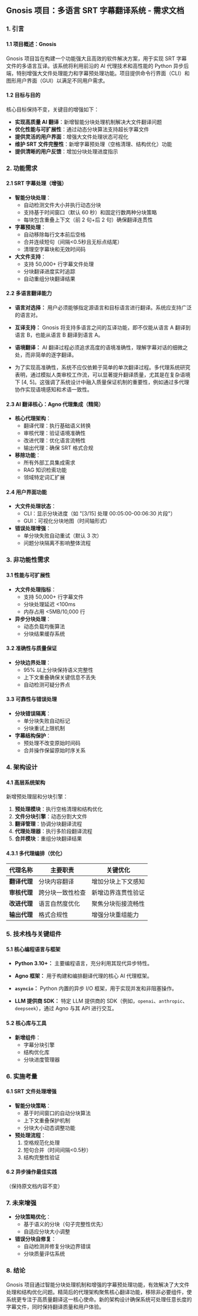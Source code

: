 ## Gnosis 项目：多语言 SRT 字幕翻译系统 - 需求文档

### 1. 引言

#### 1.1 项目概述：Gnosis  
Gnosis 项目旨在构建一个功能强大且高效的软件解决方案，用于实现 SRT 字幕文件的多语言互译。该系统将利用前沿的 AI 代理技术和高性能的 Python 异步后端，特别增强大文件处理能力和字幕预处理功能。项目提供命令行界面（CLI）和图形用户界面（GUI）以满足不同用户需求。

#### 1.2 目标与目的  
核心目标保持不变，关键目的增强如下：  
* **实现高质量 AI 翻译**：新增智能分块处理机制解决大文件翻译问题  
* **优化性能与可扩展性**：通过动态分块算法支持超长字幕文件  
* **提供灵活的用户界面**：增强大文件处理状态可视化  
* **维护 SRT 文件完整性**：新增字幕预处理（空格清理、结构优化）功能  
* **提供清晰的用户反馈**：增加分块处理进度指示  

### 2. 功能需求

#### 2.1 SRT 字幕处理（增强）  
* **智能分块处理**：  
  - 自动检测文件大小并执行动态分块  
  - 支持基于时间窗口（默认 60 秒）和固定行数两种分块策略  
  - 每块包含重叠上下文（前 2 句+后 2 句）确保翻译连贯性  
* **字幕预处理**：  
  - 自动移除每行文本前后空格  
  - 合并连续短句（间隔<0.5秒且无标点结尾）  
  - 清理空字幕块和无效时间码  
* **大文件支持**：  
  - 支持 50,000+ 行字幕文件处理  
  - 分块翻译进度实时追踪  
  - 自动重组分块翻译结果  

#### 2.2 多语言翻译能力  
* **语言对选择：** 用户必须能够指定源语言和目标语言进行翻译。系统应支持广泛的语言对。

* **互译支持：** Gnosis 将支持多语言之间的互译功能，即不仅能从语言 A 翻译到语言 B，也能从语言 B 翻译到语言 A。

* **语境翻译：** AI 翻译过程必须追求高度的语境准确性，理解字幕对话的细微之处，而非简单的逐字翻译。

* 为了实现高准确性，系统不应仅依赖于简单的单次翻译过程。多代理系统研究表明，通过模拟人类审校工作流，可以显著提升翻译质量，尤其是在复杂语境下 [4, 5]。这强调了系统设计中融入质量保证机制的重要性，例如通过多代理协作实现语境感知和术语一致性。

#### 2.3 AI 翻译核心：Agno 代理集成（精简）  
* **核心代理架构**：  
  - 翻译代理：执行基础语义转换  
  - 审核代理：验证语境准确性  
  - 改进代理：优化语言流畅性  
  - 输出代理：确保 SRT 格式合规  
* **移除功能**：  
  - 所有外部工具集成需求  
  - RAG 知识检索功能  
  - 领域特定词汇扩展  

#### 2.4 用户界面功能  
* **大文件处理状态**：  
  - CLI：显示分块进度（如 "[3/15] 处理 00:05:00-00:06:30 片段"）  
  - GUI：可视化分块地图（时间轴形式）  
* **错误处理增强**：  
  - 单分块失败自动重试（默认 3 次）  
  - 问题分块隔离不影响整体流程  

### 3. 非功能性需求

#### 3.1 性能与可扩展性  
* **大文件处理指标**：  
  - 支持 50,000+ 行字幕文件  
  - 分块处理延迟 <100ms  
  - 内存占用 <5MB/10,000 行  
* **异步分块处理**：  
  - 动态负载均衡算法  
  - 分块结果缓存系统  

#### 3.2 准确性与质量保证  
* **分块边界处理**：  
  - 95% 以上分块保持语义完整性  
  - 上下文重叠确保关键信息不丢失  
  - 自动检测可疑分界点  

#### 3.3 可靠性与错误处理  
* **分块错误隔离**：  
  - 单分块失败自动标记  
  - 分块重试上限机制  
* **字幕结构保护**：  
  - 预处理不改变原始时间码  
  - 合并操作保留原始时序关系  

### 4. 架构设计

#### 4.1 高层系统架构  
新增预处理层和分块引擎：  
1. **预处理模块**：执行空格清理和结构优化  
2. **文件分块引擎**：动态分割大文件  
3. **翻译管理**：协调分块翻译流程  
4. **代理处理器**：执行多阶段翻译流程  
5. **合并模块**：重组分块翻译结果  

#### 4.3.1 多代理编排（优化）  
| 代理名称 | 主要职责 | 关键优化 |  
|---------|---------|---------|  
| **翻译代理** | 分块内容翻译 | 增加分块上下文感知 |  
| **审核代理** | 跨分块一致性检查 | 新增边界连贯性验证 |  
| **改进代理** | 语言自然度优化 | 聚焦分块衔接流畅性 |  
| **输出代理** | 格式合规性 | 增强分块重组能力 |  

### 5. 技术栈与关键组件

#### 5.1 核心编程语言与框架  
* **Python 3.10+：** 主要编程语言，充分利用其现代异步特性。

* **Agno 框架：** 用于构建和编排翻译代理的核心 AI 代理框架。

* **`asyncio`：** Python 内置的异步 I/O 框架，用于实现并发和非阻塞操作。

* **LLM 提供商 SDK：** 特定 LLM 提供商的 SDK（例如，`openai`、`anthropic`、`deepseek`），通过 Agno 与其 API 进行交互。

#### 5.2 核心库与工具  
* **新增组件**：  
  - 字幕分块引擎  
  - 结构优化库  
  - 分块进度管理器  

### 6. 实施考量

#### 6.1 SRT 文件处理增强  
* **智能分块策略**：  
  - 基于时间窗口的自动分块算法  
  - 上下文重叠保护机制  
  - 分块大小动态调整功能  
* **预处理流程**：  
  1. 空格规范化处理  
  2. 短句合并（时间间隔<0.5秒）  
  3. 结构完整性验证  

#### 6.2 异步操作最佳实践  
（保持原文档内容不变）

### 7. 未来增强  
* **分块策略优化**：  
  - 基于语义的分块（句子完整性优先）  
  - 自适应分块大小调整  
* **错误分块自修复**：  
  - 自动检测并修复分块边界错误  
  - 分块质量评估系统  

### 8. 结论  
Gnosis 项目通过智能分块处理机制和增强的字幕预处理功能，有效解决了大文件处理和结构优化问题。精简后的代理架构聚焦核心翻译功能，移除非必要组件，使系统更专注于高质量翻译这一核心使命。新的架构设计确保系统可处理任意长度的字幕文件，同时保持翻译质量和用户体验。